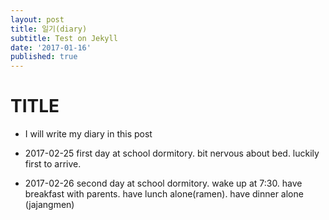 ```yaml
---
layout: post
title: 일기(diary)
subtitle: Test on Jekyll
date: '2017-01-16'
published: true
---
```


# TITLE

* I will write my diary in this post

* 2017-02-25 first day at school dormitory. bit nervous about bed. luckily first to arrive.

* 2017-02-26 second day at school dormitory. wake up at 7:30. have breakfast with parents. have lunch alone(ramen). have dinner alone (jajangmen)
